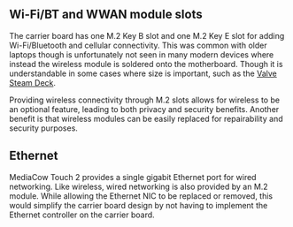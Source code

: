 


## Wi-Fi/BT and WWAN module slots
The carrier board has one M.2 Key B slot and one M.2 Key E slot for adding Wi-Fi/Bluetooth and cellular connectivity. This was common with older laptops though is unfortunately not seen in many modern devices where instead the wireless module is soldered onto the motherboard. Though it is understandable in some cases where size is important, such as the [Valve Steam Deck](https://www.ifixit.com/Guide/Steam+Deck+Chip+ID/147811).

Providing wireless connectivity through M.2 slots allows for wireless to be an optional feature, leading to both privacy and security benefits. Another benefit is that wireless modules can be easily replaced for repairability and security purposes.

## Ethernet
MediaCow Touch 2 provides a single gigabit Ethernet port for wired networking. Like wireless, wired networking is also provided by an M.2 module. While allowing the Ethernet NIC to be replaced or removed, this would simplify the carrier board design by not having to implement the Ethernet controller on the carrier board. 





